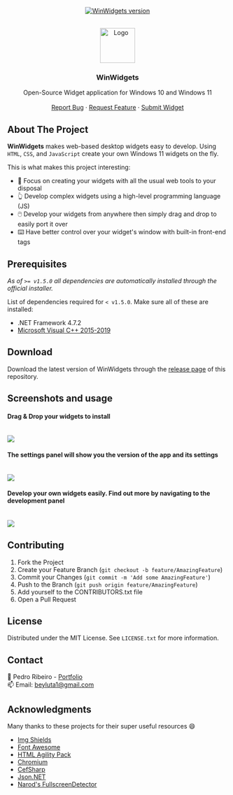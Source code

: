 <div id="top"></div>

<p align="center">
  <a href="https://github.com/beyluta/WinWidgets">
    <img src="https://img.shields.io/badge/Version-1.5.0-green" alt="WinWidgets version" />
  </a>
</p>

<!-- PROJECT LOGO -->
<br />
<div align="center">
  <a href="https://github.com/beyluta/WinWidgets">
    <img src="Assets/icon.png" alt="Logo" width="80" height="80">
  </a>

  <h3 align="center">WinWidgets</h3>

  <p align="center">
    Open-Source Widget application for Windows 10 and Windows 11
    <br />
    <br />
    <a href="https://github.com/beyluta/WinWidgets/issues">Report Bug</a>
    ·
    <a href="https://github.com/beyluta/WinWidgets/issues">Request Feature</a>
    ·
    <a href="https://github.com/beyluta/WinWidgets/discussions/40">Submit Widget</a>
  </p>
</div>

<!-- ABOUT THE PROJECT -->

## About The Project

**WinWidgets** makes web-based desktop widgets easy to develop. Using `HTML`, `CSS`, and `JavaScript` create your own Windows 11 widgets on the fly.

This is what makes this project interesting:

- 🧰 Focus on creating your widgets with all the usual web tools to your disposal
- 👆 Develop complex widgets using a high-level programming language (JS)
- 🖱️ Develop your widgets from anywhere then simply drag and drop to easily port it over
- ⌨️ Have better control over your widget's window with built-in front-end tags

<!-- GETTING STARTED -->

## Prerequisites
*As of `>= v1.5.0` all dependencies are automatically installed through the official installer.*

List of dependencies required for `< v1.5.0`. Make sure all of these are installed:

- .NET Framework 4.7.2
- [Microsoft Visual C++ 2015-2019](https://learn.microsoft.com/en-us/cpp/windows/latest-supported-vc-redist?view=msvc-170#visual-studio-2015-2017-2019-and-2022)


## Download
Download the latest version of WinWidgets through the [release page](https://github.com/beyluta/WinWidgets/releases) of this repository.

## Screenshots and usage

#### Drag & Drop your widgets to install
   <br><img src="Assets/Images/open-widget.gif">

#### The settings panel will show you the version of the app and its settings
   <br><img src="Assets/Images/settings-widget.gif">
   
#### Develop your own widgets easily. Find out more by navigating to the development panel
   <br><img src="Assets/Images/dev-widget.gif">


<!-- CONTRIBUTING -->

## Contributing

1. Fork the Project
2. Create your Feature Branch (`git checkout -b feature/AmazingFeature`)
3. Commit your Changes (`git commit -m 'Add some AmazingFeature'`)
4. Push to the Branch (`git push origin feature/AmazingFeature`)
5. Add yourself to the CONTRIBUTORS.txt file
6. Open a Pull Request

<!-- LICENSE -->

## License

Distributed under the MIT License. See `LICENSE.txt` for more information.

<!-- CONTACT -->

## Contact

📎 Pedro Ribeiro - <a href="https://pedroribeiro.site">Portfolio</a>
<br>
📫 Email: beyluta1@gmail.com

<!-- ACKNOWLEDGMENTS -->

## Acknowledgments

Many thanks to these projects for their super useful resources 😄

- [Img Shields](https://shields.io)
- [Font Awesome](https://fontawesome.com)
- [HTML Agility Pack](https://html-agility-pack.net/)
- [Chromium](https://www.chromium.org/)
- [CefSharp](https://cefsharp.github.io/)
- [Json.NET](https://www.newtonsoft.com/json)
- [Narod's FullscreenDetector](https://github.com/NarodGaming/gamedetector)
